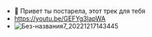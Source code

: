 - 👋 Привет ты постарела, этот трек для тебя 
- https://youtu.be/GEFYg3lapWA
- ![Без-названия7_20221217143445](https://user-images.githubusercontent.com/120780104/208237189-8297a3e5-8800-4bc4-8e13-565e827d0d50.jpeg)
